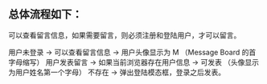 ## 总体流程如下：

可以查看留言信息，如果需要留言，则必须注册和登陆用户，才可以留言。

用户未登录 -> 可以查看留言信息 -> 用户头像显示为 M （Message Board 的首字母缩写）
用户发表留言 -> 如果当前浏览器存在用户信息 -> 可发表 （头像显示为用户姓名第一个字母）
                                不存在  -> 弹出登陆模态框，登录之后发表。
